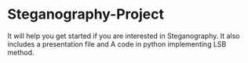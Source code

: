 # Steganography-Project
It will help you get started if you are interested in Steganography. It also includes a presentation file and A code in python implementing LSB method.
